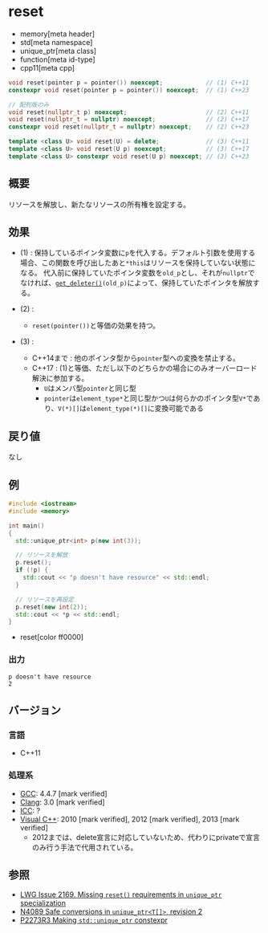 # reset
* memory[meta header]
* std[meta namespace]
* unique_ptr[meta class]
* function[meta id-type]
* cpp11[meta cpp]

```cpp
void reset(pointer p = pointer()) noexcept;            // (1) C++11
constexpr void reset(pointer p = pointer()) noexcept;  // (1) C++23

// 配列版のみ
void reset(nullptr_t p) noexcept;                      // (2) C++11
void reset(nullptr_t = nullptr) noexcept;              // (2) C++17
constexpr void reset(nullptr_t = nullptr) noexcept;    // (2) C++23

template <class U> void reset(U) = delete;             // (3) C++11
template <class U> void reset(U p) noexcept;           // (3) C++17
template <class U> constexpr void reset(U p) noexcept; // (3) C++23
```

## 概要
リソースを解放し、新たなリソースの所有権を設定する。


## 効果
- (1) : 保持しているポインタ変数に`p`を代入する。デフォルト引数を使用する場合、この関数を呼び出したあと`*this`はリソースを保持していない状態になる。
    代入前に保持していたポインタ変数を`old_p`とし、それが`nullptr`でなければ、[`get_deleter()`](get_deleter.md)`(old_p)`によって、保持していたポインタを解放する。

- (2) :
    - `reset(pointer())`と等価の効果を持つ。

- (3) : 
    - C++14まで : 他のポインタ型から`pointer`型への変換を禁止する。
    - C++17 : (1)と等価、ただし以下のどちらかの場合にのみオーバーロード解決に参加する。
        - `U`はメンバ型`pointer`と同じ型
        - `pointer`は`element_type*`と同じ型かつ`U`は何らかのポインタ型`V*`であり、`V(*)[]`は`element_type(*)[]`に変換可能である


## 戻り値
なし


## 例
```cpp example
#include <iostream>
#include <memory>

int main()
{
  std::unique_ptr<int> p(new int(3));

  // リソースを解放
  p.reset();
  if (!p) {
    std::cout << "p doesn't have resource" << std::endl;
  }

  // リソースを再設定
  p.reset(new int(2));
  std::cout << *p << std::endl;
}
```
* reset[color ff0000]

### 出力
```
p doesn't have resource
2
```

## バージョン
### 言語
- C++11

### 処理系
- [GCC](/implementation.md#gcc): 4.4.7 [mark verified]
- [Clang](/implementation.md#clang): 3.0 [mark verified]
- [ICC](/implementation.md#icc): ?
- [Visual C++](/implementation.md#visual_cpp): 2010 [mark verified], 2012 [mark verified], 2013 [mark verified]
    - 2012までは、delete宣言に対応していないため、代わりにprivateで宣言のみ行う手法で代用されている。


## 参照
- [LWG Issue 2169. Missing `reset()` requirements in `unique_ptr` specialization](http://www.open-std.org/jtc1/sc22/wg21/docs/lwg-defects.html#2169)
- [N4089 Safe conversions in `unique_ptr<T[]>`, revision 2](http://www.open-std.org/jtc1/sc22/wg21/docs/papers/2014/n4089.pdf)
- [P2273R3 Making `std::unique_ptr` constexpr](https://www.open-std.org/jtc1/sc22/wg21/docs/papers/2021/p2273r3.pdf)
